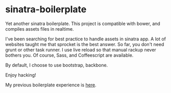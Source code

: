 sinatra-boilerplate
===================

Yet another sinatra boilerplate.
This project is compatible with bower, and compiles assets files in realtime.

I've been searching for best practice to handle assets in sinatra app.
A lot of websites taught me that sprocket is the best answer.
So far, you don't need grunt or other task runner.
I use live reload so that manual rackup never bothers you.
Of course, Sass, and Coffeescript are available.

By default, I choose to use bootstrap, backbone.

Enjoy hacking!

My previous boilerplate experience is [here](https://github.com/yuchan/coffee-boilerplate).

